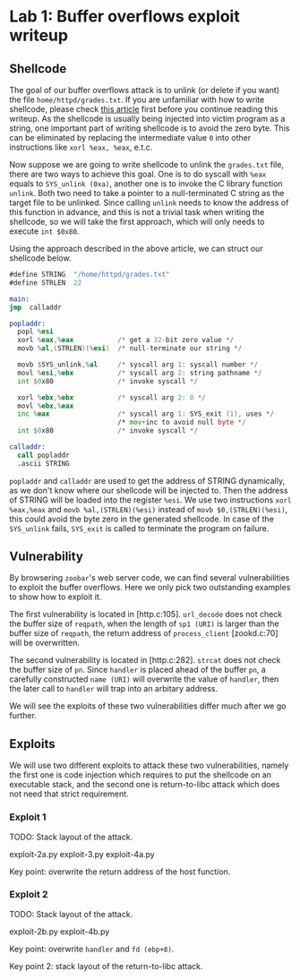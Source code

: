# Lab 1: Buffer overflows exploit writeup

## Shellcode

The goal of our buffer overflows attack is to unlink (or delete if you want) the
file `home/httpd/grades.txt`. If you are unfamiliar with how to write shellcode,
please check [this article](http://www.phrack.com/issues.html?issue=49&id=14#article)
first before you continue reading this writeup. As the shellcode is usually
being injected into victim program as a string, one important part of writing
shellcode is to avoid the zero byte. This can be eliminated by replacing the
intermediate value `0` into other instructions like `xorl %eax, %eax`, e.t.c.

Now suppose we are going to write shellcode to unlink the `grades.txt` file,
there are two ways to achieve this goal. One is to do syscall with `%eax` equals
to `SYS_unlink (0xa)`, another one is to invoke the C library function `unlink`.
Both two need to take a pointer to a null-terminated C string as the target file
to be unlinked. Since calling `unlink` needs to know the address of this
function in advance, and this is not a trivial task when writing the shellcode,
so we will take the first approach, which will only needs to execute `int $0x80`.

Using the approach described in the above article, we can struct our shellcode
below.

```asm
#define STRING  "/home/httpd/grades.txt"
#define STRLEN  22

main:
jmp  calladdr

popladdr:
  popl %esi
  xorl %eax,%eax           /* get a 32-bit zero value */
  movb %al,(STRLEN)(%esi)  /* null-terminate our string */

  movb $SYS_unlink,%al     /* syscall arg 1: syscall number */
  movl %esi,%ebx           /* syscall arg 2: string pathname */
  int $0x80                /* invoke syscall */

  xorl %ebx,%ebx           /* syscall arg 2: 0 */
  movl %ebx,%eax
  inc %eax                 /* syscall arg 1: SYS_exit (1), uses */
                           /* mov+inc to avoid null byte */
  int $0x80                /* invoke syscall */

calladdr:
  call popladdr
  .ascii STRING
```

`popladdr` and `calladdr` are used to get the address of STRING dynamically, as
we don't know where our shellcode will be injected to. Then the address of
STRING will be loaded into the register `%esi`. We use two instructions
`xorl %eax,%eax` and `movb %al,(STRLEN)(%esi)` instead of `movb $0,(STRLEN)(%esi)`,
this could avoid the byte zero in the generated shellcode. In case of the
`SYS_unlink` fails, `SYS_exit` is called to terminate the program on failure.

## Vulnerability

By browsering `zoobar`'s web server code, we can find several vulnerabilities to
exploit the buffer overflows. Here we only pick two outstanding examples to show
how to exploit it.

The first vulnerability is located in [http.c:105]. `url_decode` does not check
the buffer size of `reqpath`, when the length of `sp1 (URI)` is larger than the
buffer size of `reqpath`, the return address of `process_client` [zookd.c:70]
will be overwritten.

The second vulnerability is located in [http.c:282]. `strcat` does not check the
buffer size of `pn`. Since `handler` is placed ahead of the buffer `pn`, a
carefully constructed `name (URI)` will overwrite the value of `handler`, then
the later call to `handler` will trap into an arbitary address.

We will see the exploits of these two vulnerabilities differ much after we go
further.

## Exploits

We will use two different exploits to attack these two vulnerabilities, namely
the first one is code injection which requires to put the shellcode on an
executable stack, and the second one is return-to-libc attack which does not
need that strict requirement.

### Exploit 1

TODO: Stack layout of the attack.

exploit-2a.py
exploit-3.py
exploit-4a.py

Key point: overwrite the return address of the host function.

### Exploit 2

TODO: Stack layout of the attack.

exploit-2b.py
exploit-4b.py

Key point: overwrite `handler` and `fd (ebp+8)`.

Key point 2: stack layout of the return-to-libc attack.
